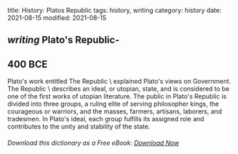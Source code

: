 title: History: Platos Republic
tags: history, writing
category: history
date: 2021-08-15
modified: 2021-08-15

## _writing_  Plato's Republic-
  400 BCE
-
Plato's work entitled   The
Republic \ explained Plato's views on Government.     The
Republic \ describes an ideal, or utopian, state, and is considered
to be one of the first works of utopian literature.  The public in
Plato's Republic is divided into three groups, a ruling elite of
serving philosopher kings, the courageous or warriors, and the masses,
farmers, artisans, laborers, and tradesmen.  In Plato's ideal, each
group fulfills its assigned role and contributes to the unity and
stability of the state.


###### Download *this* dictionary as a Free eBook: [Download Now]({static}static/SerfHistoryDictionary.pdf)

